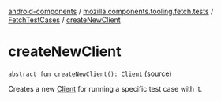 [android-components](../../index.md) / [mozilla.components.tooling.fetch.tests](../index.md) / [FetchTestCases](index.md) / [createNewClient](./create-new-client.md)

# createNewClient

`abstract fun createNewClient(): `[`Client`](../../mozilla.components.concept.fetch/-client/index.md) [(source)](https://github.com/mozilla-mobile/android-components/blob/master/components/tooling/fetch-tests/src/main/java/mozilla/components/tooling/fetch/tests/FetchTestCases.kt#L44)

Creates a new [Client](../../mozilla.components.concept.fetch/-client/index.md) for running a specific test case with it.

